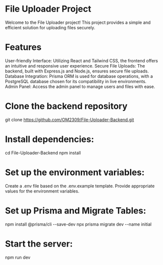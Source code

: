 # File Uploader Project

Welcome to the File Uploader project! This project provides a simple and efficient solution for uploading files securely.

# Features
User-friendly Interface: Utilizing React and Tailwind CSS, the frontend offers an intuitive and responsive user experience.
Secure File Uploads: The backend, built with Express.js and Node.js, ensures secure file uploads.
Database Integration: Prisma ORM is used for database operations, with a PostgreSQL database chosen for its compatibility in live environments.
Admin Panel: Access the admin panel to manage users and files with ease.

# Clone the backend repository
git clone https://github.com/OM2309/File-Uploader-Backend.git

# Install dependencies:
cd File-Uploader-Backend
npm install

# Set up the environment variables:
Create a .env file based on the .env.example template.
Provide appropriate values for the environment variables.

# Set up Prisma and Migrate Tables:
npm install @prisma/cli --save-dev
npx prisma migrate dev --name initial

# Start the server:
npm run dev
